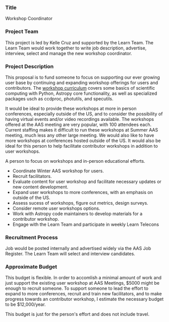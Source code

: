 ### Title
Workshop Coordinator

### Project Team
This project is led by Kelle Cruz and supported by the Learn Team. The Learn Team would work together to write job description, advertise, interview, select and manage the new workshop coordinator.

### Project Description
This proposal is to fund someone to focus on supporting our ever growing user base by continuing and expanding workshop offerings for users and contributors. The [workshop curriculum](https://github.com/astropy/astropy-workshop) covers some basics of scientific computing with Python, Astropy core functionality, as well as specialized packages usch as ccdproc, photutils, and specutils. 

It would be ideal to provide these workshops at more in person conferences, especially outside of the US, and to consider the possibility of having virtual events and/or video recordings available.
The workshops offered at the AAS meeting are very popular, with 100 attendees each. Current staffing makes it difficult to run these workshops at Summer AAS meeting, much less any other large meeting. We would also like to have more workshops at conferences hosted outside of the US. It would also be ideal for this person to help facilitate contributor workshops in addition to user workshops.

A person to focus on workshops and in-person educational efforts. 
- Coordinate Winter AAS workshop for users.
- Recruit facilitators.
- Evaluate content for user workshop and facilitate necessary updates or new content development.
- Expand user workshops to more conferences, with an emphasis on outside of the US.
- Assess sucess of workshops, figure out metrics, design surveys.
- Consider remote user workshops options.
- Work with Astropy code maintainers to develop materials for a contributor workshop.
- Engage with the Learn Team and participate in weekly Learn Telecons

### Recruitment Process
Job would be posted internally and advertised widely via the AAS Job Register. The Learn Team will select and interview candidates.

### Approximate Budget
This budget is flexible. In order to accomlish a minimal amount of work and just support the existing user workshop at AAS Meetings, $5000 might be enough to recruit someone. To support someone to lead the effort to expand to more conferences, recruit and train new facilitators, and to make progress towards an contributor workshop, I estimate the necessary budget to be $12,000/year.

This budget is just for the person's effort and does not include travel.
